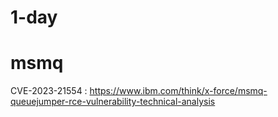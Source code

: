 # 1-day

# msmq 
CVE-2023-21554 : https://www.ibm.com/think/x-force/msmq-queuejumper-rce-vulnerability-technical-analysis

